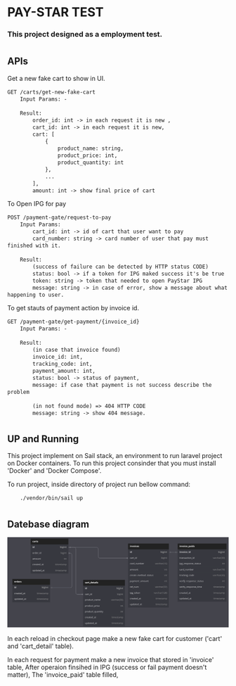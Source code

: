 # PAY-STAR TEST
### This project designed as a employment test.
#
## APIs
Get a new fake cart to show in UI.

```
GET /carts/get-new-fake-cart 
    Input Params: -

    Result:
        order_id: int -> in each request it is new ,
        cart_id: int -> in each request it is new,
        cart: [
            {
                product_name: string,
                product_price: int,
                product_quantity: int
            },
            ...
        ],
        amount: int -> show final price of cart
```

To Open IPG for pay
```
POST /payment-gate/request-to-pay
    Input Params:
        cart_id: int -> id of cart that user want to pay
        card_number: string -> card number of user that pay must finished with it. 
    
    Result:
        (success of failure can be detected by HTTP status CODE)
        status: bool -> if a token for IPG maked success it's be true
        token: string -> token that needed to open PayStar IPG
        message: string -> in case of error, show a message about what happening to user.
```

To get stauts of payment action by invoice id.
```
GET /payment-gate/get-payment/{invoice_id}
    Input Params: - 

    Result:
        (in case that invoice found)
        invoice_id: int,
        tracking_code: int,
        payment_amount: int,
        status: bool -> status of payment,
        message: if case that payment is not success describe the problem

        (in not found mode) => 404 HTTP CODE
        message: string -> show 404 message.
```
#
## UP and Running
This project implement on Sail stack, an environment to run laravel project on Docker containers.
To run this project consinder that you must install 'Docker' and 'Docker Compose'.


To run project, inside directory of project run bellow command:
```
    ./vendor/bin/sail up
```
#
## Datebase diagram
![Image alt text](/extras/diagram.png)

In each reload in checkout page make a new fake cart for customer ('cart' and 'cart_detail' table).

In each request for payment make a new invoice that stored in 'invoice' table, After operaion finsihed in IPG (success or fail payment doesn't matter), The 'invoice_paid' table filled,
